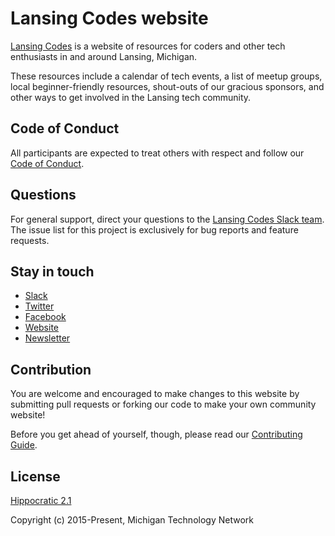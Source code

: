 # Lansing Codes website

[Lansing Codes](https://www.lansing.codes) is a website of resources for coders
and other tech enthusiasts in and around Lansing, Michigan.

These resources include a calendar of tech events, a list of meetup groups,
local beginner-friendly resources, shout-outs of our gracious sponsors, and
other ways to get involved in the Lansing tech community.

## Code of Conduct

All participants are expected to treat others with respect and follow our [Code of Conduct](https://www.lansing.codes/code-of-conduct/).

## Questions

For general support, direct your questions to the
[Lansing Codes Slack team](http://slack.lansing.codes). The issue list for this
project is exclusively for bug reports and feature requests.

## Stay in touch

- [Slack](http://slack.lansing.codes)
- [Twitter](https://twitter.com/lansingcodes)
- [Facebook](https://www.facebook.com/lansingcodes)
- [Website](https://www.lansing.codes)
- [Newsletter](http://bit.ly/lansing-codes-newsletter)

## Contribution

You are welcome and encouraged to make changes to this website by submitting
pull requests or forking our code to make your own community website!

Before you get ahead of yourself, though, please read our
[Contributing Guide](https://github.com/lansingcodes/www/blob/main/.github/CONTRIBUTING.md).

## License

[Hippocratic 2.1](https://firstdonoharm.dev)

Copyright (c) 2015-Present, Michigan Technology Network
